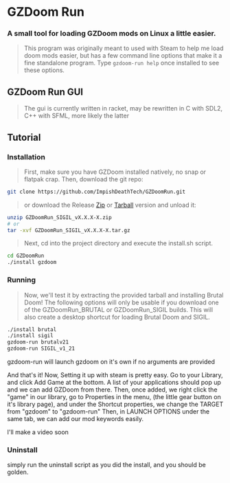 # GZDoom Run
### A small tool for loading GZDoom mods on Linux a little easier. 

> This program was originally meant to used with Steam to help me load doom mods easier, 
> but has a few command line options that make it a fine standalone program.
> Type `gzdoom-run help` once installed to see these options.

## GZDoom Run GUI
> The gui is currently written in racket, may be rewritten in C with SDL2, C++ with SFML, more likely the latter 

## Tutorial

### Installation 
> First, make sure you have GZDoom installed natively, no snap or flatpak crap. Then, download the git repo:
```sh
git clone https://github.com/ImpishDeathTech/GZDoomRun.git
```
 > or download the Release [Zip](https://github.com/ImpishDeathTech/GZDoomRun/releases/download/gzdoom-v1-3-1/GZDoomRun_SIGIL_v1.3.1-1.zip) or [Tarball](https://github.com/ImpishDeathTech/GZDoomRun/releases/download/gzdoom-v1-3-1/GZDoomRun_SIGIL_v1.3.1-1.tar.gz) version and unload it:
```sh
unzip GZDoomRun_SIGIL_vX.X.X-X.zip
# or
tar -xvf GZDoomRun_SIGIL_vX.X.X-X.tar.gz
```
> Next, cd into the project directory and execute the install.sh script.
```sh
cd GZDoomRun
./install gzdoom
```

### Running
> Now, we'll test it by extracting the provided tarball and installing Brutal Doom! The following options will only be usable if you download one of the GZDoomRun_BRUTAL or GZDoomRun_SIGIL builds.
> This will also create a desktop shortcut for loading Brutal Doom and SIGIL.
```sh
./install brutal
./install sigil
gzdoom-run brutalv21
gzdoom-run SIGIL_v1_21
```
gzdoom-run will launch gzdoom on it's own if no arguments are provided

And that's it! Now, Setting it up with steam is pretty easy.
Go to your Library, and click Add Game at the bottom. A list of your applications should pop up and we can add GZDoom from there.
Then, once added, we right click the "game" in our library, go to Properties in the menu, (the little gear button on it's library page), and under the Shortcut properties, we change the TARGET from "gzdoom" to "gzdoom-run"
Then, in LAUNCH OPTIONS under the same tab, we can add our mod keywords easily.

I'll make a video soon


### Uninstall
simply run the uninstall script as you did the install, and you should be golden.
